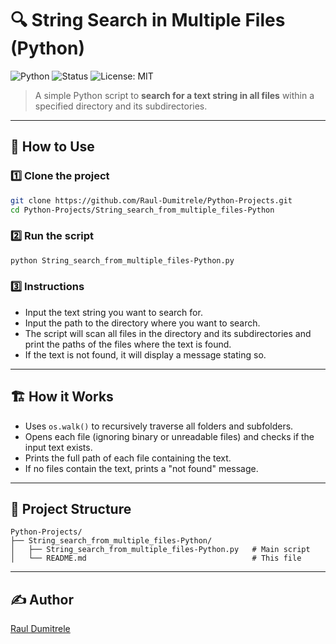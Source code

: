 # 🔍 String Search in Multiple Files (Python)

![Python](https://img.shields.io/badge/python-3.8%2B-brightgreen)
![Status](https://img.shields.io/badge/status-stable-success)
![License: MIT](https://img.shields.io/badge/License-MIT-blue.svg)

> A simple Python script to **search for a text string in all files** within a specified directory and its subdirectories.

---

## 🚀 How to Use

### 1️⃣ Clone the project

```bash
git clone https://github.com/Raul-Dumitrele/Python-Projects.git
cd Python-Projects/String_search_from_multiple_files-Python
```

### 2️⃣ Run the script

```bash
python String_search_from_multiple_files-Python.py
```

### 3️⃣ Instructions

- Input the text string you want to search for.  
- Input the path to the directory where you want to search.  
- The script will scan all files in the directory and its subdirectories and print the paths of the files where the text is found.  
- If the text is not found, it will display a message stating so.

---

## 🏗️ How it Works

- Uses `os.walk()` to recursively traverse all folders and subfolders.  
- Opens each file (ignoring binary or unreadable files) and checks if the input text exists.  
- Prints the full path of each file containing the text.  
- If no files contain the text, prints a "not found" message.

---

## 📂 Project Structure

```
Python-Projects/
├── String_search_from_multiple_files-Python/
│   ├── String_search_from_multiple_files-Python.py   # Main script
│   └── README.md                                     # This file
```

---

## ✍️ Author

[Raul Dumitrele](https://github.com/Raul-Dumitrele)
